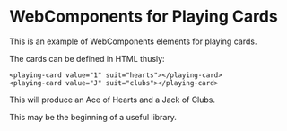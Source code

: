 WebComponents for Playing Cards
===============================

This is an example of WebComponents elements for playing cards.

The cards can be defined in HTML thusly:

````
<playing-card value="1" suit="hearts"></playing-card>
<playing-card value="J" suit="clubs"></playing-card>
````

This will produce an Ace of Hearts and a Jack of Clubs.

This may be the beginning of a useful library.
